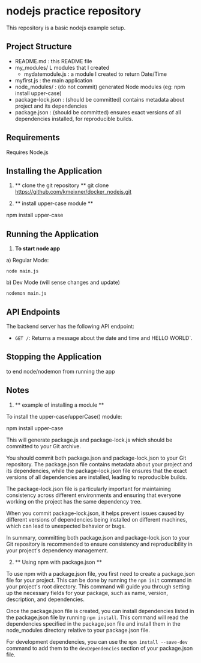 # nodejs practice repository

This repository is a basic nodejs example setup.

## Project Structure

- README.md : this README file
- my_modules/ L modules that I created
    - mydatemodule.js : a module I created to return Date/Time
- myfirst.js : the main application
- node_modules/ : (do not commit) generated Node modules (eg: npm install upper-case)
- package-lock.json : (should be committed) contains metadata about project and its dependencies
- package.json : (should be committed) ensures exact versions of all dependencies installed, for reproducible builds.

## Requirements

Requires Node.js

## Installing the Application

1. ** clone the git repository **
git clone https://github.com/kmeixner/docker_nodejs.git

2. ** install upper-case module **

npm install upper-case

## Running the Application

1. **To start node app**

a) Regular Mode:

    node main.js

b) Dev Mode (will sense changes and update)

    nodemon main.js

## API Endpoints

The backend server has the following API endpoint:
- `GET /`: Returns a message about the date and time and HELLO WORLD`.

## Stopping the Application

<ctrl><c> to end node/nodemon from running the app

## Notes

1. ** example of installing a module **

To install the upper-case/upperCase() module:

npm install upper-case

This will generate package.js and package-lock.js which should be
committed to your Git archive.

You should commit both package.json and package-lock.json to your Git repository. The package.json file contains metadata about your project and its dependencies, while the package-lock.json file ensures that the exact versions of all dependencies are installed, leading to reproducible builds.

The package-lock.json file is particularly important for maintaining consistency across different environments and ensuring that everyone working on the project has the same dependency tree.

When you commit package-lock.json, it helps prevent issues caused by different versions of dependencies being installed on different machines, which can lead to unexpected behavior or bugs.

In summary, committing both package.json and package-lock.json to your Git repository is recommended to ensure consistency and reproducibility in your project's dependency management.

2. ** Using npm with package.json **

To use npm with a package.json file, you first need to create a package.json file for your project. This can be done by running the `npm init` command in your project's root directory. This command will guide you through setting up the necessary fields for your package, such as name, version, description, and dependencies.

Once the package.json file is created, you can install dependencies listed in the package.json file by running `npm install`. This command will read the dependencies specified in the package.json file and install them in the node_modules directory relative to your package.json file.

For development dependencies, you can use the `npm install --save-dev` command to add them to the `devDependencies` section of your package.json file.
